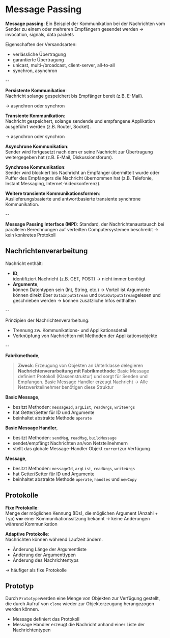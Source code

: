 # Message Passing

**Message passing**: Ein Beispiel der Kommunikation bei der Nachrichten vom Sender zu einem oder mehreren Empfängern gesendet werden $\to$ invocation, signals, data packets

Eigenschaften der Versandsarten:

* verlässliche Übertragung
* garantierte Übertragung
* unicast, multi-/broadcast, client-server, all-to-all
* synchron, asynchron

--

**Persistente Kommunikation**: <br>
Nachricht solange gespeichert bis Empfänger bereit (z.B. E-Mail). 

$\to$ asynchron oder synchron

**Transiente Kommunikation**: <br>
Nachricht gespeichert, solange sendende und empfangene Applikation ausgeführt werden (z.B. Router, Socket). 

$\to$ asynchron oder synchron

**Asynchrone Kommunikation**: <br>
Sender wird fortgesetzt nach dem er seine Nachricht zur Übertragung weitergegeben hat (z.B. E-Mail, Diskussionsforum).

**Synchrone Kommunikation**: <br>
Sender wird blockiert bis Nachricht an Empfänger übermittelt wurde oder Puffer des Empfängers die Nachricht übernommen hat (z.B. Telefonie, Instant Messaging, Internet-Videokonferenz).

**Weitere transiente Kommunikationsformen**: <br> Auslieferungsbasierte und antwortbasierte transiente synchrone Kommunikation.

--

**Message Passing Interface (MPI)**: Standard, der Nachrichtenaustausch bei parallelen Berechnungen auf verteilten Computersystemen beschreibt $\to$ kein konkretes Protokoll

## Nachrichtenverarbeitung

Nachricht enthält:

* **ID**, <br>
identifiziert Nachricht (z.B. GET, POST) $\to$ nicht immer benötigt
* **Argumente**, <br>
können Datentypen sein (Int, String, etc.) $\to$ Vorteil ist Argumente können direkt über `DataInputStream` und `DataOutputStream`gelesen und geschrieben werden $\to$ können zusätzliche Infos enthalten

--

Prinzipien der Nachrichtenverarbeitung:

* Trennung zw. Kommunikations- und Applikationsdetail
* Verknüpfung von Nachrichten mit Methoden der Applikationsobjekte

--

**Fabrikmethode**, <br>

> **Zweck**: Erzeugung von Objekten an Unterklasse delegieren <br>
> **Nachrichtenverarbeitung mit Fabrikmethode**: Basic Message definiert Protokoll (Klassenstruktur) und sorgt für Senden und Empfangen. Basic Message Handler erzeugt Nachricht $\to$ Alle Netzwerkteilnehmer benötigen diese Struktur

**Basic Message**,

* besitzt Methoden: `messageId`, `argList`, `readArgs`, `writeArgs`
* hat Getter/Setter für ID und Argumente
* beinhaltet abstrakte Methode `operate`

**Basic Message Handler**,

* besitzt Methoden: `sendMsg`, `readMsg`, `buildMessage`
* sendet/empfängt Nachrichten an/von Netzteilnehmern
* stellt das globale Message-Handler Objekt `current`zur Verfügung

**Message**,

* besitzt Methoden: `messageId`, `argList`, `readArgs`, `writeArgs`
* hat Getter/Setter für ID und Argumente
* beinhaltet abstrakte Methode `operate`, `handles` und `newCopy`


## Protokolle

**Fixe Protokolle**: <br>
Menge der möglichen Kennung (IDs), die möglichen Argument (Anzahl + Typ) **vor** einer Kommunikationssitzung bekannt $\to$ keine Änderungen während Kommunikation

**Adaptive Protokolle**: <br>
Nachrichten können während Laufzeit ändern.

* Änderung Länge der Argumentliste
* Änderung der Argumenttypen
* Änderung des Nachrichtentyps

$\to$ häufiger als fixe Protokolle

## Prototyp

Durch `Prototype`werden eine Menge von Objekten zur Verfügung gestellt, die durch Aufruf von `clone` wieder zur Objekterzeugung herangezogen werden können.

* Message definiert das Protokoll
* Message Handler erzeugt die Nachricht anhand einer Liste der Nachrichtentypen

 

